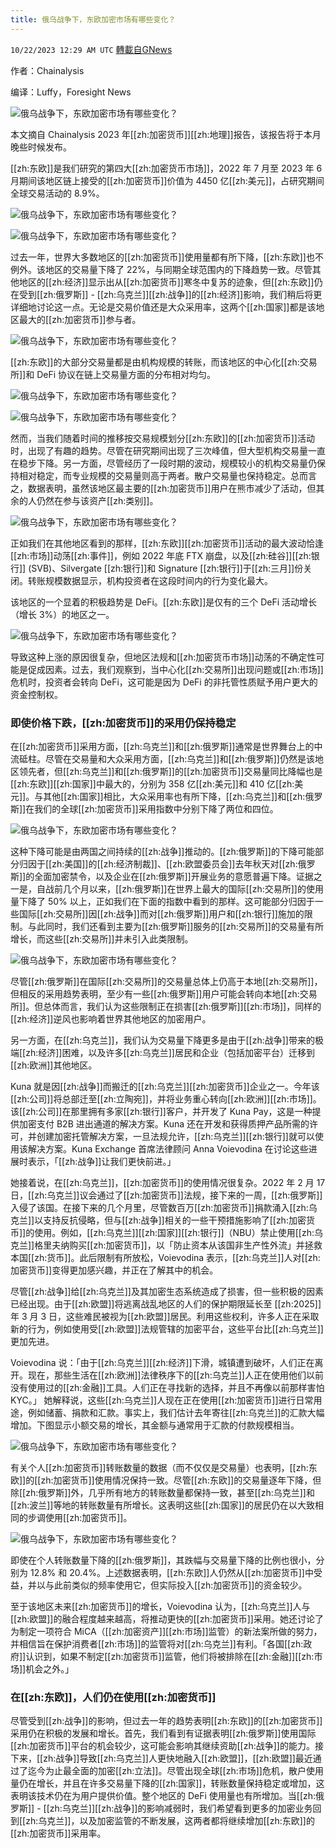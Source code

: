 ```yaml
---
title: 俄乌战争下，东欧加密市场有哪些变化？
---
```

`10/22/2023 12:29 AM UTC` [轉載自GNews](https://gnews.org/articles/1864551)

作者：Chainalysis

编译：Luffy，Foresight News

![俄乌战争下，东欧加密市场有哪些变化？](https://cdn-img.panewslab.com//panews/2022/10/21/images/264cbdd51448e78292e5f09103834509. "俄乌战争下，东欧加密市场有哪些变化？")

本文摘自 Chainalysis 2023 年[[zh:加密货币]][[zh:地理]]报告，该报告将于本月晚些时候发布。

[[zh:东欧]]是我们研究的第四大[[zh:加密货币市场]]，2022 年 7 月至 2023 年 6 月期间该地区链上接受的[[zh:加密货币]]价值为 4450 亿[[zh:美元]]，占研究期间全球交易活动的 8.9%。

![俄乌战争下，东欧加密市场有哪些变化？](https://cdn-img.panewslab.com//panews/2022/10/21/images/10a408235ab14ec4d63638e213473980. "俄乌战争下，东欧加密市场有哪些变化？")

![俄乌战争下，东欧加密市场有哪些变化？](https://cdn-img.panewslab.com//panews/2022/10/21/images/2029d1f65724b485f754ec7e5d82bff3. "俄乌战争下，东欧加密市场有哪些变化？")

过去一年，世界大多数地区的[[zh:加密货币]]使用量都有所下降，[[zh:东欧]]也不例外。该地区的交易量下降了 22%，与同期全球范围内的下降趋势一致。尽管其他地区的[[zh:经济]]显示出从[[zh:加密货币]]寒冬中复苏的迹象，但[[zh:东欧]]仍在受到[[zh:俄罗斯]] - [[zh:乌克兰]][[zh:战争]]的[[zh:经济]]影响，我们稍后将更详细地讨论这一点。无论是交易价值还是大众采用率，这两个[[zh:国家]]都是该地区最大的[[zh:加密货币]]参与者。

![俄乌战争下，东欧加密市场有哪些变化？](https://cdn-img.panewslab.com//panews/2022/10/21/images/6d7e87c3f6dcb31e10c44fec3129f2b8. "俄乌战争下，东欧加密市场有哪些变化？")

[[zh:东欧]]的大部分交易量都是由机构规模的转账，而该地区的中心化[[zh:交易所]]和 DeFi 协议在链上交易量方面的分布相对均匀。

![俄乌战争下，东欧加密市场有哪些变化？](https://cdn-img.panewslab.com//panews/2022/10/21/images/a979775f72384daf8d5ef55edae7589a. "俄乌战争下，东欧加密市场有哪些变化？")

![俄乌战争下，东欧加密市场有哪些变化？](https://cdn-img.panewslab.com//panews/2022/10/21/images/a9320f744110564710d1cc8266d820ad. "俄乌战争下，东欧加密市场有哪些变化？")

然而，当我们随着时间的推移按交易规模划分[[zh:东欧]]的[[zh:加密货币]]活动时，出现了有趣的趋势。尽管在研究期间出现了三次峰值，但大型机构交易量一直在稳步下降。另一方面，尽管经历了一段时期的波动，规模较小的机构交易量仍保持相对稳定，而专业规模的交易量则高于两者。散户交易量也保持稳定。总而言之，数据表明，虽然该地区最主要的[[zh:加密货币]]用户在熊市减少了活动，但其余的人仍然在参与该资产[[zh:类别]]。

![俄乌战争下，东欧加密市场有哪些变化？](https://cdn-img.panewslab.com//panews/2022/10/21/images/7796d3b26e69494b21c0706634583454. "俄乌战争下，东欧加密市场有哪些变化？")

正如我们在其他地区看到的那样，[[zh:东欧]][[zh:加密货币]]活动的最大波动恰逢[[zh:市场]]动荡[[zh:事件]]，例如 2022 年底 FTX 崩盘，以及[[zh:硅谷]][[zh:银行]] (SVB)、Silvergate [[zh:银行]]和 Signature [[zh:银行]]于[[zh:三月]]份关闭。转账规模数据显示，机构投资者在这段时间内的行为变化最大。

该地区的一个显着的积极趋势是 DeFi。[[zh:东欧]]是仅有的三个 DeFi 活动增长（增长 3%）的地区之一。

![俄乌战争下，东欧加密市场有哪些变化？](https://cdn-img.panewslab.com//panews/2022/10/21/images/88638b93889445cf63de1eb82b84ab29. "俄乌战争下，东欧加密市场有哪些变化？")

导致这种上涨的原因很复杂，但地区法规和[[zh:加密货币市场]]动荡的不确定性可能是促成因素。过去，我们观察到，当中心化[[zh:交易所]]出现问题或[[zh:市场]]危机时，投资者会转向 DeFi，这可能是因为 DeFi 的非托管性质赋予用户更大的资金控制权。

### 即使价格下跌，[[zh:加密货币]]的采用仍保持稳定

在[[zh:加密货币]]采用方面，[[zh:乌克兰]]和[[zh:俄罗斯]]通常是世界舞台上的中流砥柱。尽管在交易量和大众采用方面，[[zh:乌克兰]]和[[zh:俄罗斯]]仍然是该地区领先者，但[[zh:乌克兰]]和[[zh:俄罗斯]]的[[zh:加密货币]]交易量同比降幅也是[[zh:东欧]][[zh:国家]]中最大的，分别为 358 亿[[zh:美元]]和 410 亿[[zh:美元]]。与其他[[zh:国家]]相比，大众采用率也有所下降，[[zh:乌克兰]]和[[zh:俄罗斯]]在我们的全球[[zh:加密货币]]采用指数中分别下降了两位和四位。

![俄乌战争下，东欧加密市场有哪些变化？](https://cdn-img.panewslab.com//panews/2022/10/21/images/01c306a819e2c6e330df68fecf9b20bc. "俄乌战争下，东欧加密市场有哪些变化？")

这种下降可能是由两国之间持续的[[zh:战争]]推动的。[[zh:俄罗斯]]的下降可能部分归因于[[zh:美国]]的[[zh:经济制裁]]、[[zh:欧盟委员会]]去年秋天对[[zh:俄罗斯]]的全面加密禁令，以及企业在[[zh:俄罗斯]]开展业务的意愿普遍下降。证据之一是，自战前几个月以来，[[zh:俄罗斯]]在世界上最大的国际[[zh:交易所]]的使用量下降了 50% 以上，正如我们在下面的指数中看到的那样。这可能部分归因于一些国际[[zh:交易所]]因[[zh:战争]]而对[[zh:俄罗斯]]用户和[[zh:银行]]施加的限制。与此同时，我们还看到主要为[[zh:俄罗斯]]服务的[[zh:交易所]]的交易量有所增长，而这些[[zh:交易所]]并未引入此类限制。

![俄乌战争下，东欧加密市场有哪些变化？](https://cdn-img.panewslab.com//panews/2022/10/21/images/cc78e6eaafdf005a1af955c6a54066f8. "俄乌战争下，东欧加密市场有哪些变化？")

尽管[[zh:俄罗斯]]在国际[[zh:交易所]]的交易量总体上仍高于本地[[zh:交易所]]，但相反的采用趋势表明，至少有一些[[zh:俄罗斯]]用户可能会转向本地[[zh:交易所]]。但总体而言，我们认为这些限制正在损害[[zh:俄罗斯]][[zh:市场]]，同样的[[zh:经济]]逆风也影响着世界其他地区的加密用户。

另一方面，在[[zh:乌克兰]]，我们认为交易量下降更多是由于[[zh:战争]]带来的极端[[zh:经济]]困难，以及许多[[zh:乌克兰]]居民和企业（包括加密平台）迁移到[[zh:欧洲]]其他地区。

Kuna 就是因[[zh:战争]]而搬迁的[[zh:乌克兰]][[zh:加密货币]]企业之一。今年该[[zh:公司]]将总部迁至[[zh:立陶宛]]，并将业务重心转向[[zh:欧洲]][[zh:市场]]。该[[zh:公司]]在那里拥有多家[[zh:银行]]客户，并开发了 Kuna Pay，这是一种提供加密支付 B2B 进出通道的解决方案。Kuna 还在开发和获得质押产品所需的许可，并创建加密托管解决方案，一旦法规允许，[[zh:乌克兰]][[zh:银行]]就可以使用该解决方案。Kuna Exchange 首席法律顾问 Anna Voievodina 在讨论这些进展时表示，「[[zh:战争]]让我们更快前进。」

她接着说，在[[zh:乌克兰]]，[[zh:加密货币]]的使用情况很复杂。2022 年 2 月 17 日，[[zh:乌克兰]]议会通过了[[zh:加密货币]]法规，接下来的一周，[[zh:俄罗斯]]入侵了该国。在接下来的几个月里，尽管数百万[[zh:加密货币]]捐款涌入[[zh:乌克兰]]以支持反抗侵略，但与[[zh:战争]]相关的一些干预措施影响了[[zh:加密货币]]的使用。例如，[[zh:乌克兰]][[zh:国家]][[zh:银行]]（NBU）禁止使用[[zh:乌克兰]]格里夫纳购买[[zh:加密货币]]，以「防止资本从该国非生产性外流」并拯救本国[[zh:货币]]。此后限制有所放松，Voievodina 表示，[[zh:乌克兰]]人对[[zh:加密货币]]变得更加感兴趣，并正在了解其中的机会。

尽管[[zh:战争]]给[[zh:乌克兰]]及其加密生态系统造成了损害，但一些积极的因素已经出现。由于[[zh:欧盟]]将逃离战乱地区的人们的保护期限延长至 [[zh:2025]] 年 3 月 3 日，这些难民被视为[[zh:欧盟]]居民。利用这些权利，许多人正在采取新的行为，例如使用受[[zh:欧盟]]法规管辖的加密平台，这些平台比[[zh:乌克兰]]更加先进。

Voievodina 说：「由于[[zh:乌克兰]][[zh:经济]]下滑，城镇遭到破坏，人们正在离开。现在，那些生活在[[zh:欧洲]]法律秩序下的[[zh:乌克兰]]人正在使用他们以前没有使用过的[[zh:金融]]工具。人们正在寻找新的选择，并且不再像以前那样害怕 KYC。」 她解释说，这些[[zh:乌克兰]]人现在正在使用[[zh:加密货币]]进行日常用途，例如储蓄、捐款和汇款。事实上，我们估计去年寄往[[zh:乌克兰]]的汇款大幅增加。下图显示小额交易的增长，其金额与通常用于汇款的付款规模相当。

![俄乌战争下，东欧加密市场有哪些变化？](https://cdn-img.panewslab.com//panews/2022/10/21/images/72b3f199ddb5314a5b2b60e12d6f72fb. "俄乌战争下，东欧加密市场有哪些变化？")

有关个人[[zh:加密货币]]转账数量的数据（而不仅仅是交易量）也表明，[[zh:东欧]]的[[zh:加密货币]]使用情况保持一致。尽管[[zh:东欧]]的交易量逐年下降，但除[[zh:俄罗斯]]外，几乎所有地方的转账数量都保持一致，甚至[[zh:乌克兰]]和[[zh:波兰]]等地的转账数量有所增长。这表明这些[[zh:国家]]的居民仍在以大致相同的步调使用[[zh:加密货币]]。

![俄乌战争下，东欧加密市场有哪些变化？](https://cdn-img.panewslab.com//panews/2022/10/21/images/cf5e42692fccac043350c5148aa42596. "俄乌战争下，东欧加密市场有哪些变化？")

即使在个人转账数量下降的[[zh:俄罗斯]]，其跌幅与交易量下降的比例也很小，分别为 12.8% 和 20.4%。上述数据表明，[[zh:东欧]]人仍然从[[zh:加密货币]]中受益，并以与此前类似的频率使用它，但实际投入[[zh:加密货币]]的资金较少。

至于该地区未来[[zh:加密货币]]的增长，Voievodina 认为，[[zh:乌克兰]]人与[[zh:欧盟]]的融合程度越来越高，将推动更快的[[zh:加密货币]]采用。她还讨论了为制定一项符合 MiCA（[[zh:加密资产]][[zh:市场]]监管）的新法案所做的努力，并相信旨在保护消费者[[zh:市场]]的监管将对[[zh:乌克兰]]有利。「各国[[zh:政府]]认识到，如果不制定[[zh:加密货币]]监管，他们将被排除在[[zh:金融]][[zh:市场]]机会之外。」

### 在[[zh:东欧]]，人们仍在使用[[zh:加密货币]]

尽管受到[[zh:战争]]的影响，但过去一年的趋势表明[[zh:东欧]]的[[zh:加密货币]]采用仍在积极的发展和增长。首先，我们看到有证据表明[[zh:俄罗斯]]使用国际[[zh:加密货币]]平台的机会较少，这可能会影响其继续资助[[zh:战争]]的能力。接下来，[[zh:战争]]导致[[zh:乌克兰]]人更快地融入[[zh:欧盟]]，[[zh:欧盟]]最近通过了迄今为止最全面的加密[[zh:立法]]。尽管出现全球[[zh:市场]]危机，散户使用量仍在增长，并且在许多交易量下降的[[zh:国家]]，转账数量保持稳定或增加，这表明该技术仍在为用户提供价值。整个地区的 DeFi 使用量也有所增加。当[[zh:俄罗斯]] - [[zh:乌克兰]][[zh:战争]]的影响减弱时，我们希望看到更多的加密业务回到[[zh:乌克兰]]，以及加密监管的不断发展，这两者都将继续增加[[zh:东欧]]的[[zh:加密货币]]采用率。
